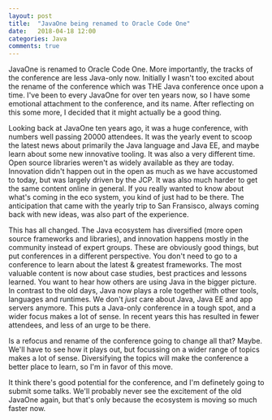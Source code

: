 ```yaml
---
layout: post
title:  "JavaOne being renamed to Oracle Code One"
date:   2018-04-18 12:00
categories: Java
comments: true
---
```


JavaOne is renamed to Oracle Code One.
More importantly, the tracks of the conference are less Java-only now.
Initially I wasn't too excited about the rename of the conference which was THE Java conference once upon a time.
I've been to every JavaOne for over ten years now, so I have some emotional attachment to the conference, and its name.
After reflecting on this some more, I decided that it might actually be a good thing.

Looking back at JavaOne ten years ago, it was a huge conference, with numbers well passing 20000 attendees.
It was the yearly event to scoop the latest news about primarily the Java language and Java EE, and maybe learn about some new innovative tooling.
It was also a very different time.
Open source libraries weren't as widely available as they are today.
Innovation didn't happen out in the open as much as we have accustomed to today, but was largely driven by the JCP.
It was also much harder to get the same content online in general.
If you really wanted to know about what's coming in the eco system, you kind of just had to be there.
The anticipation that came with the yearly trip to San Fransisco, always coming back with new ideas, was also part of the experience.

This has all changed.
The Java ecosystem has diversified (more open source frameworks and libraries), and innovation happens mostly in the community instead of expert groups.
These are obviously good things, but put conferences in a different perspective.
You don't need to go to a conference to learn about the latest & greatest frameworks.
The most valuable content is now about case studies, best practices and lessons learned. 
You want to hear how others are using Java in the bigger picture.
In contrast to the old days, Java now plays a role together with other tools, languages and runtimes.
We don't _just_ care about Java, Java EE and app servers anymore.
This puts a Java-only conference in a tough spot, and a wider focus makes a lot of sense.
In recent years this has resulted in fewer attendees, and less of an urge to be there.

Is a refocus and rename of the conference going to change all that?
Maybe.
We'll have to see how it plays out, but focussing on a wider range of topics makes a lot of sense.
Diversifying the topics will make the conference a better place to learn, so I'm in favor of this move.

It think there's good potential for the conference, and I'm definetely going to submit some talks.
We'll probably never see the excitement of the old JavaOne again, but that's only because the ecosystem is moving so much faster now.